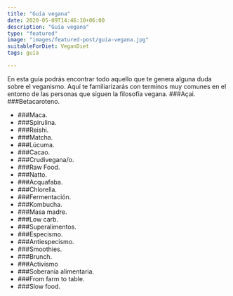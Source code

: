 ```yaml
---
title: "Guía vegana"
date: 2020-05-09T14:46:10+06:00
description: "Guía vegana"
type: "featured"
image: "images/featured-post/guia-vegana.jpg"
suitableForDiet: VeganDiet
tags: guía

---
```


En esta guía podrás encontrar todo aquello que te genera alguna duda sobre el veganismo. Aquí te familiarizarás con terminos muy comunes en el entorno de las personas que siguen la filosofía vegana. 
###Açai. 
###Betacaroteno.
- ###Maca.
- ###Spirulina.
- ###Reishi.
- ###Matcha.
- ###Lúcuma.
- ###Cacao.
- ###Crudivegana/o.
- ###Raw Food.
- ###Natto.
- ###Acquafaba.
- ###Chlorella.
- ###Fermentación.
- ###Kombucha.
- ###Masa madre.
- ###Low carb.
- ###Superalimentos.
- ###Especismo.
- ###Antiespecismo.
- ###Smoothies.
- ###Brunch.
- ###Activismo
- ###Soberanía alimentaria.
- ###From farm to table.
- ###Slow food.
